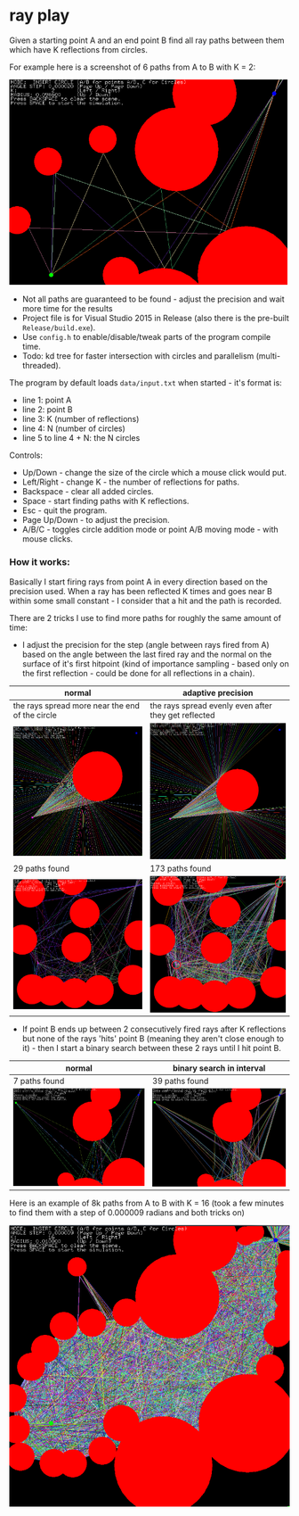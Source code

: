 ray play
=======

Given a starting point A and an end point B find all ray paths between them which have K reflections from circles.

For example here is a screenshot of 6 paths from A to B with K = 2:

<img src="screens/example.png" width="500" />

- Not all paths are guaranteed to be found - adjust the precision and wait more time for the results
- Project file is for Visual Studio 2015 in Release (also there is the pre-built ```Release/build.exe```).
- Use ```config.h``` to enable/disable/tweak parts of the program compile time.
- Todo: kd tree for faster intersection with circles and parallelism (multi-threaded).

The program by default loads ```data/input.txt``` when started - it's format is:

- line 1: point A
- line 2: point B
- line 3: K (number of reflections)
- line 4: N (number of circles)
- line 5 to line 4 + N: the N circles

Controls:

- Up/Down - change the size of the circle which a mouse click would put.
- Left/Right - change K - the number of reflections for paths.
- Backspace - clear all added circles.
- Space - start finding paths with K reflections.
- Esc - quit the program.
- Page Up/Down - to adjust the precision.
- A/B/C - toggles circle addition mode or point A/B moving mode - with mouse clicks.

### How it works:

Basically I start firing rays from point A in every direction based on the precision used. When a ray has been reflected K times and goes near B within some small constant - I consider that a hit and the path is recorded.

There are 2 tricks I use to find more paths for roughly the same amount of time:

- I adjust the precision for the step (angle between rays fired from A) based on the angle between the last fired ray and the normal on the surface of it's first hitpoint (kind of importance sampling - based only on the first reflection - could be done for all reflections in a chain).

|normal                                                    |adaptive precision                                           |
|----------------------------------------------------------|-------------------------------------------------------------|
|the rays spread more near the end of the circle           |the rays spread evenly even after they get reflected         |
|![](screens/test_normal.png)                              |![](screens/test_adaptive.png)                               |
|29 paths found                                            |173 paths found                                              |
|![](screens/real_normal_29_paths.png)                     |![](screens/real_adaptive_173_paths.png)                     |

- If point B ends up between 2 consecutively fired rays after K reflections but none of the rays 'hits' point B (meaning they aren't close enough to it) - then I start a binary search between these 2 rays until I hit point B.

|normal                                                    |binary search in interval                                    |
|----------------------------------------------------------|-------------------------------------------------------------|
|7 paths found                                             |39 paths found                                               |
|![](screens/binary_off.png)                               |![](screens/binary_on.png)                                   |

Here is an example of 8k paths from A to B with K = 16 (took a few minutes to find them with a step of 0.000009 radians and both tricks on)

![](screens/8K_paths_is_epic.png)
